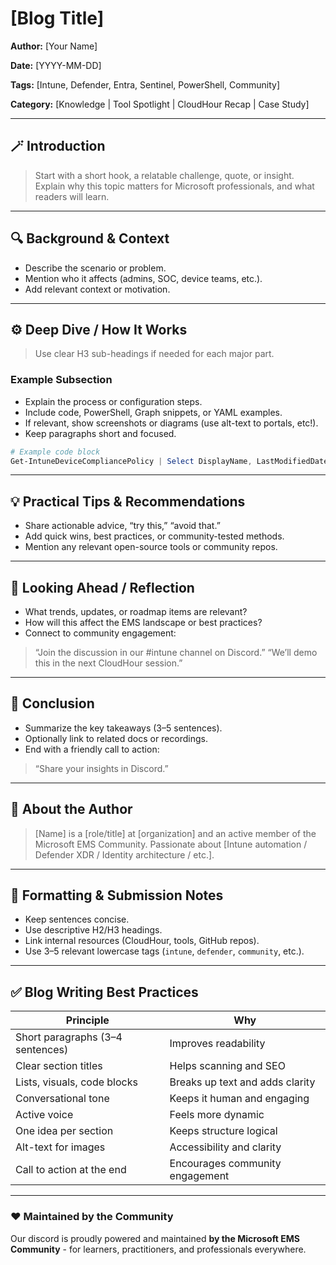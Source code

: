 # [Blog Title]

**Author:** [Your Name]

**Date:** [YYYY-MM-DD]

**Tags:** [Intune, Defender, Entra, Sentinel, PowerShell, Community]

**Category:** [Knowledge | Tool Spotlight | CloudHour Recap | Case Study]

---

## 🪄 Introduction
> Start with a short hook, a relatable challenge, quote, or insight.
> Explain why this topic matters for Microsoft professionals, and what readers will learn.

---

## 🔍 Background & Context
- Describe the scenario or problem.
- Mention who it affects (admins, SOC, device teams, etc.).
- Add relevant context or motivation.

---

## ⚙️ Deep Dive / How It Works
> Use clear H3 sub-headings if needed for each major part.

### Example Subsection
- Explain the process or configuration steps.
- Include code, PowerShell, Graph snippets, or YAML examples.
- If relevant, show screenshots or diagrams (use alt-text to portals, etc!).
- Keep paragraphs short and focused.

```powershell
# Example code block
Get-IntuneDeviceCompliancePolicy | Select DisplayName, LastModifiedDateTime
```

---

## 💡 Practical Tips & Recommendations
- Share actionable advice, “try this,” “avoid that.”
- Add quick wins, best practices, or community-tested methods.
- Mention any relevant open-source tools or community repos.

---

## 🔮 Looking Ahead / Reflection
- What trends, updates, or roadmap items are relevant?
- How will this affect the EMS landscape or best practices?
- Connect to community engagement:
> “Join the discussion in our #intune channel on Discord.”
> “We’ll demo this in the next CloudHour session.”


---

## 🧭 Conclusion
- Summarize the key takeaways (3–5 sentences).
- Optionally link to related docs or recordings.
- End with a friendly call to action:
> “Share your insights in Discord.”

---

## 👤 About the Author
> [Name] is a [role/title] at [organization] and an active member of the Microsoft EMS Community.
> Passionate about [Intune automation / Defender XDR / Identity architecture / etc.].

---

## 🧱 Formatting & Submission Notes
- Keep sentences concise.
- Use descriptive H2/H3 headings.
- Link internal resources (CloudHour, tools, GitHub repos).
- Use 3–5 relevant lowercase tags (`intune`, `defender`, `community`, etc.).

---

## ✅ Blog Writing Best Practices
| Principle | Why |
|------------|-----|
| Short paragraphs (3–4 sentences) | Improves readability |
| Clear section titles | Helps scanning and SEO |
| Lists, visuals, code blocks | Breaks up text and adds clarity |
| Conversational tone | Keeps it human and engaging |
| Active voice | Feels more dynamic |
| One idea per section | Keeps structure logical |
| Alt-text for images | Accessibility and clarity |
| Call to action at the end | Encourages community engagement |

---

### ❤️ Maintained by the Community
Our discord is proudly powered and maintained **by the Microsoft EMS Community** - for learners, practitioners, and professionals everywhere.

